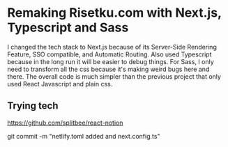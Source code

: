 # Remaking Risetku.com with Next.js, Typescript and Sass

I changed the tech stack to Next.js because of its Server-Side Rendering Feature, SSO compatible, and Automatic Routing. Also used Typescript because in the long run it will be easier to debug things. For Sass, I only need to transform all the css because it's making weird bugs here and there. The overall code is much simpler than the previous project that only used React Javascript and plain css.

## Trying tech

https://github.com/splitbee/react-notion

git commit -m "netlify.toml added and next.config.ts"